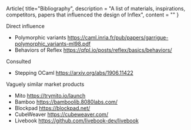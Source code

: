 Article{
    title="Bibliography",
    description = "A list of materials, inspirations, competitors, papers that influenced the design of Inflex",
    content = ""
}

Direct influence

* Polymorphic variants https://caml.inria.fr/pub/papers/garrigue-polymorphic_variants-ml98.pdf
* Behaviors of Reflex https://qfpl.io/posts/reflex/basics/behaviors/


Consulted

* Stepping OCaml https://arxiv.org/abs/1906.11422

Vaguely similar market products

* Mito https://trymito.io/launch
* Bamboo https://bamboolib.8080labs.com/
* Blockpad https://blockpad.net/
* CubeWeaver https://cubeweaver.com/
* Livebook https://github.com/livebook-dev/livebook
